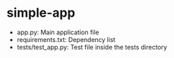 # simple-app

- app.py: Main application file
- requirements.txt: Dependency list
- tests/test_app.py: Test file inside the tests directory

